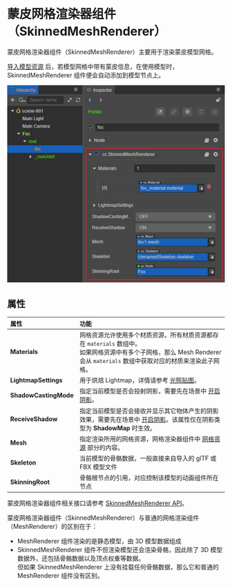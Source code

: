 # 蒙皮网格渲染器组件（SkinnedMeshRenderer）

蒙皮网格渲染器组件（SkinnedMeshRenderer）主要用于渲染蒙皮模型网格。

[导入模型资源](../../asset/model/mesh.md) 后，若模型网格中带有蒙皮信息，在使用模型时，SkinnedMeshRenderer 组件便会自动添加到模型节点上。

![SkinnedMeshRenderer](./img/skinned-mesh-renderer.png)

## 属性

| 属性 | 功能 |
| :--- | :--- |
| **Materials** | 网格资源允许使用多个材质资源，所有材质资源都存在 `materials` 数组中。<br>如果网格资源中有多个子网格，那么 Mesh Renderer 会从 `materials` 数组中获取对应的材质来渲染此子网格。 |
| **LightmapSettings** | 用于烘焙 Lightmap，详情请参考 [光照贴图](../../concepts/scene/light/lightmap.md)。 |
| **ShadowCastingMode** | 指定当前模型是否会投射阴影，需要先在场景中 [开启阴影](../../concepts/scene/light/shadow.md#%E5%BC%80%E5%90%AF%E9%98%B4%E5%BD%B1)。 |
| **ReceiveShadow** | 指定当前模型是否会接收并显示其它物体产生的阴影效果，需要先在场景中 [开启阴影](../../concepts/scene/light/shadow.md#%E5%BC%80%E5%90%AF%E9%98%B4%E5%BD%B1)。该属性仅在阴影类型为 **ShadowMap** 时生效。 |
| **Mesh** | 指定渲染所用的网格资源，网格渲染器组件中 [网格资源](../../engine/renderable/model-component.md#%E7%BD%91%E6%A0%BC%E8%B5%84%E6%BA%90) 部分的内容。 |
| **Skeleton** | 当前模型的骨骼数据，一般直接来自导入的 glTF 或 FBX 模型文件|
| **SkinningRoot** | 骨骼根节点的引用，对应控制该模型的动画组件所在节点  |

蒙皮网格渲染器组件相关接口请参考 [SkinnedMeshRenderer API](__APIDOC__/zh/#/docs/3.4/zh/3d/Class/SkinnedMeshRenderer)。

蒙皮网格渲染器组件（SkinnedMeshRenderer）与普通的网格渲染组件（MeshRenderer）的区别在于：

- MeshRenderer 组件渲染的是静态模型，由 3D 模型数据组成
- SkinnedMeshRenderer 组件不但渲染模型还会渲染骨骼，因此除了 3D 模型数据外，还包括骨骼数据以及顶点权重等数据。<br>但如果 SkinnedMeshRenderer 上没有挂载任何骨骼数据，那么它和普通的 MeshRenderer 组件没有区别。
